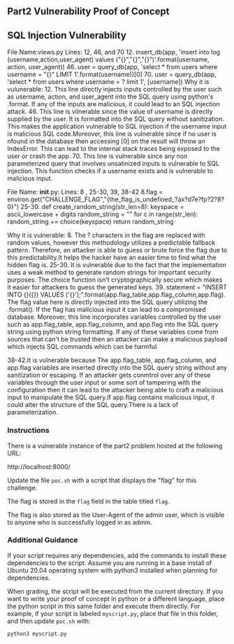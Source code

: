 ## Part2 Vulnerability Proof of Concept 
## SQL Injection Vulnerability
File Name:views.py
Lines: 12, 46, and 70 
12. insert_db(app, 'insert into log (username,action,user_agent) values ("{}","{}","{}")'.format(username, action, user_agent))
46. user = query_db(app, 'select * from users where username = "{}" LIMIT 1'.format(username))[0]
70. user = query_db(app, 'select * from users where username = ? limit 1', [username])
Why it is vulunerable:
12. This line directly injects inputs controlled by the user such as username, action, and user_agent into the SQL query using python's .format. If any of the inputs are malicious, it could lead to an SQL injection attack.
46. This line is vilnerable since the value of username is directly supplied by the user. It is formatted into the SQL query without sanitization. This makes the application vulnerable to SQL injection if the username input is malicious SQL code.Moreover, this line is vulnerable since if no user is nfound in the database then accessing [0] on the result will throw an IndexError. This can lead to the internal stack traces being exposed to the user or crash the app.
70. This line is vulnerable since any non parameterized query that involves unsatinized inputs is vulnerable to SQL injection. This function checks if a username exists and is vulnerable to malicious input.

File Name: __init__.py:
Lines: 8 , 25-30, 39, 38-42
8.flag = environ.get("CHALLENGE_FLAG","{the_flag_is_undefined_?ax?d7e?fp?2?8?0}")
25-30. 
    def create_random_string(str_len=8):
    keyspace = ascii_lowercase + digits
    random_string = ""
    for c in range(str_len):
        random_string += choice(keyspace)
    return random_string

Why it is vulnerable:
8. The ? characters in the flag are replaced with random values, however this methodology utilizes a predictable fallback pattern. Therefore, an attacker is able to guess or brute force the flag due to this predictability.It helps the hacker have an easier time to find what the hidden flag is. 
25-30. It is vulnerable due to the fact that the implementation uses a weak method to generate random strings for important security purposes. The choice function isn't cryptographically secure which makes it easier for attackers to guess the generated keys.
39. statement = "INSERT INTO {}({}) VALUES ('{}');".format(app.flag_table,app.flag_column,app.flag). The flag value here is directly injected into the SQL query utilizing the .format(). If the flag has malicious input it can lead to a compromised database. Moreover, this line incorporates variables controlled by the user such as app.flag_table, app.flag_column, and app.flag into the SQL query string using python string formatting. If any of these variables come from sources that can't be trusted then an attacker can make a malicious payload which injects SQL commands which can be harmful.

38-42.It is vulnerable because The app.flag_table, app.flag_column, and app.flag variables are inserted directly into the SQL query string without any sanitization or escaping. If an attacker gets conmtrol over any of these variables through the user input or some sort of tampering with the configuration then it can lead to the attacker being able to craft a malicious input to manipulate the SQL query.If app.flag contains malicious input, it could alter the structure of the SQL query.There is a lack of parameterization.



### Instructions

There is a vulnerable instance of the part2 problem
hosted at the following URL:

http://localhost:8000/
 
Update the file `poc.sh` with a script
that displays the "flag" for this challenge.

The flag is stored in the `flag` field 
in the table titled `flag`. 

The flag is also stored
as the User-Agent of the admin user, which
is visible to anyone who is successfully
logged in as admin. 

### Additional Guidance

If your script requires any dependencies, add the
commands to install these dependencies to the script.
Assume you are running in a base install of
Ubuntu 20.04 operating system with python3 installed when
planning for dependencies. 

When grading, the script will be executed
from the current directory. 
If you want to write your proof of concept in 
python or a different language, place the
python script in this same folder and
execute them directly. For example, if your
script is labeled `myscript.py`, place that
file in this folder, and then update
`poc.sh` with:

```
python3 myscript.py
```

